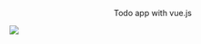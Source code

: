 <p align="center">Todo app with vue.js</p>
<img src="https://user-images.githubusercontent.com/78105136/190875810-433502d5-cb5a-4f6d-b0cd-eb9be454b0d8.png"/>
